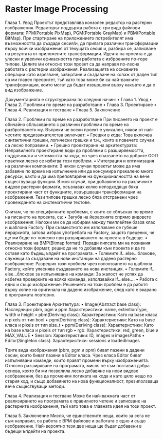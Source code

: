# Raster Image Processing
Глава 1. Увод
Проектът представлява конзолен редактор на растерни изображения. Редакторът поддържа работа с три вида файлови формата: PPM(Portable PixMap), 
PGM(Portable GrayMap) и PBM(Portable BitMap). При стартиране на приложението потребителят има възможността да създаде сесия/и, да прилага различни трансформации върху всички изображения от текущата сесия и, разбира се, записване на резултата от приложените трансформации. Идеята на проекта е да улесни и увеличи ефикасността при работата с  изброените по-горе типове.
	Целите ми относно този проект са да направя по-лесна работата с растерни изображения. Реализацията на основните операции като изрязване, завъртане и създаване на колаж от даден тип са ми главен преоритет, тъй като това може би са 
най-важните трансформации, които могат да бъдат извършени върху какъвто и да е вид изображение.

Документацията е структурирана по следния начин:
	• Глава 1. Увод
	• Глава 2. Проблеми по време на разработване
	• Глава 3. Проектиране
 	• Глава 4. Реализация и тестване 
  	• Глава 5. Заключение

Глава 2. Проблеми по време на разработване
	При писането на проект е обичайно сблъскването с различни проблеми по време на разбротването му. Въпреки че всеки проект е уникален, някои от най-честите предизвикателства включват:
•	Грешки в кода: Това включва синтактични грешки, логически грешки и т.н., които в повечето случаи са лесно поправими.
•	Грешно проектиране на архитектурата: Неправилното проектиране води до проблеми с разширяемостта, поддръжката и четимостта на кода, но чрез спазването на добрите ООП практики лесно се избягва този проблем.
•	Интеграция и оптимизация на различни компоненти: В някои случаи проектът може да има забавяне по време на изпълнение или да консумира прекалено много ресурси, както и да има преповтаряне на функционалността на вече съществуваща функция. В моя случай, при добавянето на различните видове растерни формати, осъзнавах колко неподходящо бяха проектирани част от функциите, извършващи трансформации на изображения.
Тези типове грешки лесно бяха отстранени чрез провеждането на систематични тестове.

Считам, че по специфичните проблеми, с които се сблъсках по време на писането на прoекта, са:
•	Загуба на йерархията спрямо видовете изображения: Наложи ми се да избирам между темплейтен базов клас и шаблона Factory. При съвместното им използване се губеше йерархията, затова избрах употребата на Factory, защото прецених, че ще ми бъде по-полезно при разширяването на проекта в бъдеще.
•	Реализиране на BMP(Bitmap format): Поради липсата ми на познания относно този формат, реших да не го добавям към проекта и да го оставя като бъдещ ъпдейт на програмата.
•	Големите if…else…блокове, служещи за създаване на нови инстанции на дадено растерно изображение: Разреших този проблем чрез използването на  шаблона Factory, който улеснява създаването на нова инстанция.
•	Големите if…else…блокове за изпълняване на команди: За жалост не успях да избегна проверките на всяка команда, използвайки if…else….
•	Работа с едно и също изображение: Решението на този проблем е да работя върху копие на оригинала на дадено изображение, след като е вкарано в програмата повторно. 

Глава 3. Проектиране
Архитектура:
•	Image(Abstract base class):
Наследници: pbm, pgm и ppm
Характеристики: name, extentionType, width и height
•	pbm(Deriving class):
Характеристики: Като на base класа и pixels от тип bool
•	pgm(Deriving class):
Характеристики: Като на base класа и pixels от тип size_t
•	ppm(Deriving class):
Характеристики: Като на base класа и pixels от тип rgb
•	rgb:
Характеристики: red, green, blue и MAX_VALUE
•	Session:
Характеристики: ID, images и imagesPaths
•	Editor(Singleton class):
Характеристики: sessions и loadedImages

Трите вида изображения (pbm, pgm и ppm) биват пазени в дадени сесии, които биват пазени в Editor класа. Чрез класа Editor биват изпълнявани команди, които правят промени върху изображенията.
Относно разширяване на програмата, мисля че съм поставил добра основа, която би ми позволила лесно добавяне на нови видове изображения, без да променям логиката на кода и като цяло нещо по стария код, и също добавянето на нова функционалност,  презиползваща вече съществуващи методи.

Глава 4. Реализация и тестване
	Може би най-важната част от реализирането на програмата е правилното четене и записване на растерните изображения, тъй като това е главната идея на този проект. 

Глава 5. Заключение
	Мисля, че единствените неща, които за сега не съм направил, са работа с BPM файлове и работата с едно и също изображение. Най-вероятно тези две неща ще бъдат добавени в бъдещи ъпдейти на проекта.
